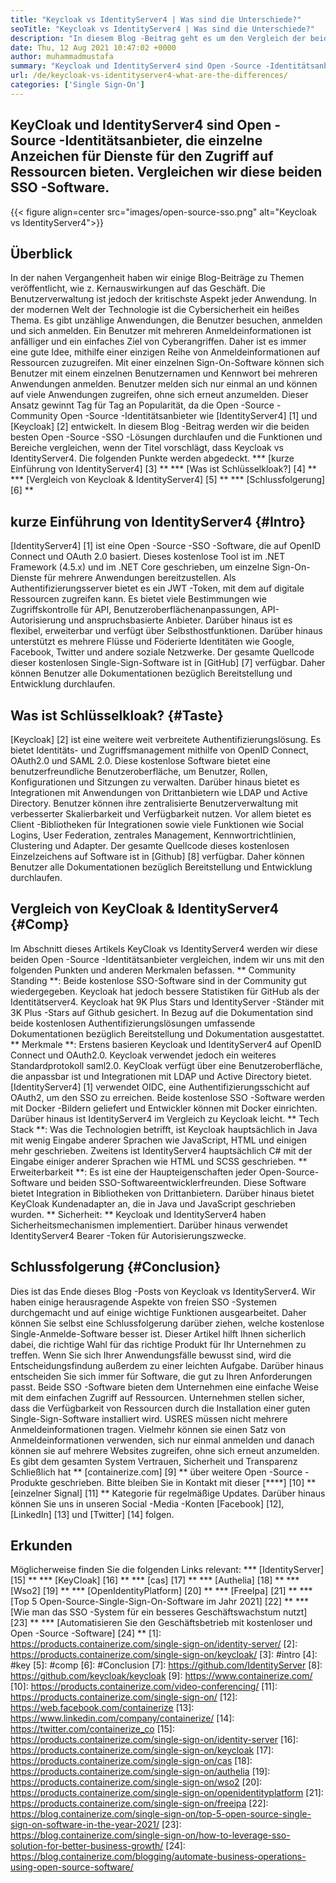 ```yaml
---
title: "Keycloak vs IdentityServer4 | Was sind die Unterschiede?" 
seoTitle: "Keycloak vs IdentityServer4 | Was sind die Unterschiede?" 
description: "In diesem Blog -Beitrag geht es um den Vergleich der beiden führenden Open -Source -Identitätsserver Keycloak vs IdentityServer4. Beide Software sind selbst gehostet und mit reichem Gesicht." 
date: Thu, 12 Aug 2021 10:47:02 +0000
author: muhammadmustafa
summary: "Keycloak und IdentityServer4 sind Open -Source -Identitätsanbieter, die für Dienste ein einzelnes Zeichen für den Zugriff auf Ressourcen anbieten. Vergleichen wir diese beiden SSO -Software." 
url: /de/keycloak-vs-identityserver4-what-are-the-differences/
categories: ['Single Sign-On']
---
```


## KeyCloak und IdentityServer4 sind Open -Source -Identitätsanbieter, die einzelne Anzeichen für Dienste für den Zugriff auf Ressourcen bieten. Vergleichen wir diese beiden SSO -Software.

{{< figure align=center src="images/open-source-sso.png" alt="Keycloak vs IdentityServer4">}}


## Überblick
In der nahen Vergangenheit haben wir einige Blog-Beiträge zu Themen veröffentlicht, wie z. Kernauswirkungen auf das Geschäft. Die Benutzerverwaltung ist jedoch der kritischste Aspekt jeder Anwendung. In der modernen Welt der Technologie ist die Cybersicherheit ein heißes Thema. Es gibt unzählige Anwendungen, die Benutzer besuchen, anmelden und sich anmelden. Ein Benutzer mit mehreren Anmeldeinformationen ist anfälliger und ein einfaches Ziel von Cyberangriffen.
Daher ist es immer eine gute Idee, mithilfe einer einzigen Reihe von Anmeldeinformationen auf Ressourcen zuzugreifen. Mit einer einzelnen Sign-On-Software können sich Benutzer mit einem einzelnen Benutzernamen und Kennwort bei mehreren Anwendungen anmelden. Benutzer melden sich nur einmal an und können auf viele Anwendungen zugreifen, ohne sich erneut anzumelden. Dieser Ansatz gewinnt Tag für Tag an Popularität, da die Open -Source -Community Open -Source -Identitätsanbieter wie [IdentityServer4] [1] und [Keycloak] [2] entwickelt. In diesem Blog -Beitrag werden wir die beiden besten Open -Source -SSO -Lösungen durchlaufen und die Funktionen und Bereiche vergleichen, wenn der Titel vorschlägt, dass Keycloak vs IdentityServer4. Die folgenden Punkte werden abgedeckt.
  *** [kurze Einführung von IdentityServer4] [3] **
  *** [Was ist Schlüsselkloak?] [4] **
  *** [Vergleich von Keycloak & IdentityServer4] [5] **
  *** [Schlussfolgerung] [6] **

## kurze Einführung von IdentityServer4 {#Intro}
[IdentityServer4] [1] ist eine Open -Source -SSO -Software, die auf OpenID Connect und OAuth 2.0 basiert. Dieses kostenlose Tool ist im .NET Framework (4.5.x) und im .NET Core geschrieben, um einzelne Sign-On-Dienste für mehrere Anwendungen bereitzustellen. Als Authentifizierungsserver bietet es ein JWT -Token, mit dem auf digitale Ressourcen zugreifen kann. Es bietet viele Bestimmungen wie Zugriffskontrolle für API, Benutzeroberflächenanpassungen, API-Autorisierung und anspruchsbasierte Anbieter. Darüber hinaus ist es flexibel, erweiterbar und verfügt über Selbsthostfunktionen. Darüber hinaus unterstützt es mehrere Flüsse und Föderierte Identitäten wie Google, Facebook, Twitter und andere soziale Netzwerke.
Der gesamte Quellcode dieser kostenlosen Single-Sign-Software ist in [GitHub] [7] verfügbar. Daher können Benutzer alle Dokumentationen bezüglich Bereitstellung und Entwicklung durchlaufen.

## Was ist Schlüsselkloak? {#Taste}
[Keycloak] [2] ist eine weitere weit verbreitete Authentifizierungslösung. Es bietet Identitäts- und Zugriffsmanagement mithilfe von OpenID Connect, OAuth2.0 und SAML 2.0. Diese kostenlose Software bietet eine benutzerfreundliche Benutzeroberfläche, um Benutzer, Rollen, Konfigurationen und Sitzungen zu verwalten. Darüber hinaus bietet es Integrationen mit Anwendungen von Drittanbietern wie LDAP und Active Directory. Benutzer können ihre zentralisierte Benutzerverwaltung mit verbesserter Skalierbarkeit und Verfügbarkeit nutzen. Vor allem bietet es Client -Bibliotheken für Integrationen sowie viele Funktionen wie Social Logins, User Federation, zentrales Management, Kennwortrichtlinien, Clustering und Adapter. Der gesamte Quellcode dieses kostenlosen Einzelzeichens auf Software ist in [Github] [8] verfügbar. Daher können Benutzer alle Dokumentationen bezüglich Bereitstellung und Entwicklung durchlaufen.

## Vergleich von KeyCloak & IdentityServer4 {#Comp}
Im Abschnitt dieses Artikels KeyCloak vs IdentityServer4 werden wir diese beiden Open -Source -Identitätsanbieter vergleichen, indem wir uns mit den folgenden Punkten und anderen Merkmalen befassen.
** Community Standing **: Beide kostenlose SSO-Software sind in der Community gut wiedergegeben. Keycloak hat jedoch bessere Statistiken für GitHub als der Identitätserver4. Keycloak hat 9K Plus Stars und IdentityServer -Ständer mit 3K Plus -Stars auf Github gesichert. In Bezug auf die Dokumentation sind beide kostenlosen Authentifizierungslösungen umfassende Dokumentationen bezüglich Bereitstellung und Dokumentation ausgestattet.
** Merkmale **: Erstens basieren Keycloak und IdentityServer4 auf OpenID Connect und OAuth2.0. Keycloak verwendet jedoch ein weiteres Standardprotokoll saml2.0. KeyCloak verfügt über eine Benutzeroberfläche, die anpassbar ist und Integrationen mit LDAP und Active Directory bietet. [IdentityServer4] [1] verwendet OIDC, eine Authentifizierungsschicht auf OAuth2, um den SSO zu erreichen. Beide kostenlose SSO -Software werden mit Docker -Bildern geliefert und Entwickler können mit Docker einrichten. Darüber hinaus ist IdentityServer4 im Vergleich zu Keycloak leicht.
** Tech Stack **: Was die Technologien betrifft, ist Keycloak hauptsächlich in Java mit wenig Eingabe anderer Sprachen wie JavaScript, HTML und einigen mehr geschrieben. Zweitens ist IdentityServer4 hauptsächlich C# mit der Eingabe einiger anderer Sprachen wie HTML und SCSS geschrieben.
** Erweiterbarkeit **: Es ist eine der Haupteigenschaften jeder Open-Source-Software und beiden SSO-Softwareentwicklerfreunden. Diese Software bietet Integration in Bibliotheken von Drittanbietern. Darüber hinaus bietet KeyCloak Kundenadapter an, die in Java und JavaScript geschrieben wurden.
** Sicherheit: ** Keycloak und IdentityServer4 haben Sicherheitsmechanismen implementiert. Darüber hinaus verwendet IdentityServer4 Bearer -Token für Autorisierungszwecke.

## Schlussfolgerung {#Conclusion}
Dies ist das Ende dieses Blog -Posts von Keycloak vs IdentityServer4. Wir haben einige herausragende Aspekte von freien SSO -Systemen durchgemacht und auf einige wichtige Funktionen ausgearbeitet. Daher können Sie selbst eine Schlussfolgerung darüber ziehen, welche kostenlose Single-Anmelde-Software besser ist. Dieser Artikel hilft Ihnen sicherlich dabei, die richtige Wahl für das richtige Produkt für Ihr Unternehmen zu treffen. Wenn Sie sich Ihrer Anwendungsfälle bewusst sind, wird die Entscheidungsfindung außerdem zu einer leichten Aufgabe. Darüber hinaus entscheiden Sie sich immer für Software, die gut zu Ihren Anforderungen passt.
Beide SSO -Software bieten dem Unternehmen eine einfache Weise mit dem einfachen Zugriff auf Ressourcen. Unternehmen stellen sicher, dass die Verfügbarkeit von Ressourcen durch die Installation einer guten Single-Sign-Software installiert wird. USRES müssen nicht mehrere Anmeldeinformationen tragen. Vielmehr können sie einen Satz von Anmeldeinformationen verwenden, sich nur einmal anmelden und danach können sie auf mehrere Websites zugreifen, ohne sich erneut anzumelden. Es gibt dem gesamten System Vertrauen, Sicherheit und Transparenz
Schließlich hat ** [containerize.com] [9] ** über weitere Open -Source -Produkte geschrieben. Bitte bleiben Sie in Kontakt mit dieser [****] [10] ** [einzelner Signal] [11] ** Kategorie für regelmäßige Updates. Darüber hinaus können Sie uns in unseren Social -Media -Konten [Facebook] [12], [LinkedIn] [13] und [Twitter] [14] folgen.

## Erkunden
Möglicherweise finden Sie die folgenden Links relevant:
  *** [IdentityServer] [15] **
  *** [KeyCloak] [16] **
  *** [cas] [17] **
  *** [Authelia] [18] **
  *** [Wso2] [19] **
  *** [OpenIdentityPlatform] [20] **
  *** [FreeIpa] [21] **
  *** [Top 5 Open-Source-Single-Sign-On-Software im Jahr 2021] [22] **
  *** [Wie man das SSO -System für ein besseres Geschäftswachstum nutzt] [23] **
  *** [Automatisieren Sie den Geschäftsbetrieb mit kostenloser und Open -Source -Software] [24] **
[1]: https://products.containerize.com/single-sign-on/identity-server/
[2]: https://products.containerize.com/single-sign-on/keycloak/
[3]: #intro
[4]: #key
[5]: #comp
[6]: #Conclusion
[7]: https://github.com/IdentityServer
[8]: https://github.com/keycloak/keycloak
[9]: https://www.containerize.com/
[10]: https://products.containerize.com/video-conferencing/
[11]: https://products.containerize.com/single-sign-on/
[12]: https://web.facebook.com/containerize
[13]: https://www.linkedin.com/company/containerize/
[14]: https://twitter.com/containerize_co
[15]: https://products.containerize.com/single-sign-on/identity-server
[16]: https://products.containerize.com/single-sign-on/keycloak
[17]: https://products.containerize.com/single-sign-on/cas
[18]: https://products.containerize.com/single-sign-on/authelia
[19]: https://products.containerize.com/single-sign-on/wso2
[20]: https://products.containerize.com/single-sign-on/openidentityplatform
[21]: https://products.containerize.com/single-sign-on/freeipa
[22]: https://blog.containerize.com/single-sign-on/top-5-open-source-single-sign-on-software-in-the-year-2021/
[23]: https://blog.containerize.com/single-sign-on/how-to-leverage-sso-solution-for-better-business-growth/
[24]: https://blog.containerize.com/blogging/automate-business-operations-using-open-source-software/
